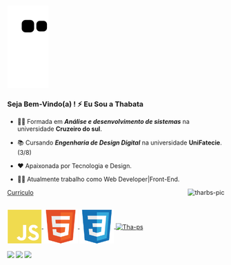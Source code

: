 
![Snake animation](https://github.com/rafaballerini/rafaballerini/blob/output/github-contribution-grid-snake.svg)
### Seja Bem-Vindo(a) ! ⚡ Eu Sou a Thabata
- 👩‍🎨 Formada em <i><strong>Análise e desenvolvimento de sistemas</strong></i>  na universidade <strong>Cruzeiro do sul</strong>.
- 📚 Cursando <i><strong>Engenharia de Design Digital</i></strong>  na universidade <strong>UniFatecie</strong>. (3/8)
- ❤ Apaixonada por Tecnologia e Design.
- 👩‍💻 Atualmente trabalho como Web Developer|Front-End.
 
  <img align="right" alt="tharbs-pic" height="250" src="https://64.media.tumblr.com/72bf20e84df6f2917ca80e257f58eb8f/cb2462d2cf1fce88-3b/s2048x3072/74441b04ce75b2f42749ef9046ff0795648f1455.pnj">
  
 <a href="https://github.com/ThabataAmanda/MeuCv.pdf/blob/main/meu_cv.pdf"> Curriculo

  
<div style="display: inline_block"><br>
  <img align="center" alt="Tha-Js" height="80" width="80" src="https://raw.githubusercontent.com/devicons/devicon/master/icons/javascript/javascript-plain.svg">
  <img align="center" alt="Tha-HTML" height="80" width="80" src="https://raw.githubusercontent.com/devicons/devicon/master/icons/html5/html5-original.svg">
  <img align="center" alt="Tha-CSS" height="80" width="80" src="https://raw.githubusercontent.com/devicons/devicon/master/icons/css3/css3-original.svg">
  <img align="center" alt="Tha-ps" height="80" width="80"  src="https://cdn.jsdelivr.net/gh/devicons/devicon/icons/photoshop/photoshop-plain.svg">
</div>
<br>
 <div> 
  <a href= "mailto:thabataamanda@hotmail.com"><img margin src="https://img.shields.io/badge/Microsoft_Outlook-0078D4?style=for-the-badge&logo=microsoft-outlook&logoColor=white" target="_blank"></a>
  <a href="https://www.linkedin.com/in/thabataamandagomide/" target="_blank"><img src="https://img.shields.io/badge/-LinkedIn-%230077B5?style=for-the-badge&logo=linkedin&logoColor=white" target="_blank"></a> 
 <a href="https://www.behance.net/ThabataAmandaGomide" target="_blank"><img src="https://img.shields.io/badge/-Behance-blue?style=for-the-badge&logo=behance&logoColor=white"></a> 
</div>

  
  



